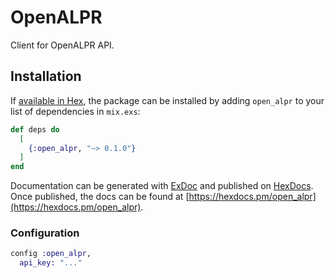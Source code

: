 # OpenALPR

Client for OpenALPR API.

## Installation

If [available in Hex](https://hex.pm/docs/publish), the package can be installed
by adding `open_alpr` to your list of dependencies in `mix.exs`:

```elixir
def deps do
  [
    {:open_alpr, "~> 0.1.0"}
  ]
end
```

Documentation can be generated with [ExDoc](https://github.com/elixir-lang/ex_doc)
and published on [HexDocs](https://hexdocs.pm). Once published, the docs can
be found at [https://hexdocs.pm/open_alpr](https://hexdocs.pm/open_alpr).

### Configuration

```elixir
config :open_alpr,
  api_key: "..."
```
